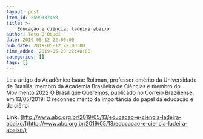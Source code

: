 ```yaml
---
layout: post
item_id: 2599337468
title: >-
    Educação e ciência: ladeira abaixo
author: Tatu D'Oquei
date: 2019-05-12 22:00:00
pub_date: 2019-05-12 22:00:00
time_added: 2019-05-20 22:40:08
categories: []
tags: []
---
```


Leia artigo do Acadêmico Isaac Roitman, professor emérito da Universidade de Brasília, membro da Academia Brasileira de Ciências e membro do Movimento 2022 O Brasil que Queremos, publicado no Correio Braziliense, em 13/05/2019: O reconhecimento da importância do papel da educação e da ciênci

**Link:** [http://www.abc.org.br/2019/05/13/educacao-e-ciencia-ladeira-abaixo/](http://www.abc.org.br/2019/05/13/educacao-e-ciencia-ladeira-abaixo/)

